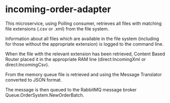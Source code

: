 # incoming-order-adapter

This microservice, using Polling consumer, retrieves all files with matching file extensions (.csv or .xml) from the file system.

Information about all files which are available in the file system (including for those without the appropriate extension) is logged to the command line.

When the file with the relevant extension has been retrieved, Content Based Router placed it in the appropriate RAM line (direct:IncomingXml or direct:IncomingCsv).

From the memory queue file is retrieved and using the Message Translator converted to JSON format.

The message is then queued to the RabbitMQ message broker Queue.OrderSystem.NewOrderBatch.
